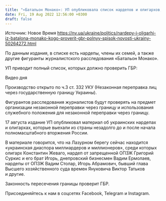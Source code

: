 ```yaml
---
title: "«Батальон Монако»: УП опубликовала список нардепов и олигархов, которых проверит ГБР"
date: Fri, 19 Aug 2022 12:56:00 +0300
draft: false
---
```

Источник: Новое Время https://nv.ua/ukraine/politics/nardepy-i-oligarhi-iz-batalona-monako-kogo-proverit-gbr-polnyy-spisok-novosti-ukrainy-50264272.html


 По данным издания, в списке есть нардепы, члены их семей, а также другие фигуранты журналистского расследования «Батальон Монако».

УП приводит полный список, которых должно проверить ГБР:

 Видео дня   

Производство открыто по ч.3 ст. 332 УКУ (Незаконная переправка лиц через государственную границу Украины).

Фигурантов расследования журналистов будут проверять на предмет организации незаконной переправки через границу и использования служебного положения для незаконной переправки через границу.

17 августа издание УП опубликовал материал об украинских нардепах и олигархах, которые выехали из страны незадолго до и после начала полномасштабного вторжения России.

В материале говорится, что на Лазурном берегу сейчас находится «украинская диаспора миллиардеров и миллионеров», среди которых олигарх Константин Жеваго, нардеп от запрещенной ОПЗЖ Григорий Суркис и его брат Игорь, днепровский бизнесмен Вадим Ермолаев, нардепы от ОПЗЖ Вадим Столар, Игорь Абрамович, бывший глава Высшего хозяйственного суда времен Януковича Виктор Татьков и другие.

Законность пересечения границы проверит ГБР.

Присоединяйтесь к нам в соцсетях Facebook, Telegram и Instagram.
